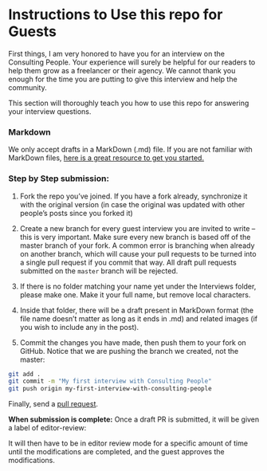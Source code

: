 # Instructions to Use this repo for Guests

First things, I am very honored to have you for an interview on the Consulting People. Your experience will surely be helpful for our readers to help them grow as a freelancer or their agency. We cannot thank you enough for the time you are putting to give this interview and help the community.

This section will thoroughly teach you how to use this repo for answering your interview questions.

### Markdown
We only accept drafts in a MarkDown (.md) file. If you are not familiar with MarkDown files, [here is a great resource to get you started.](http://www.markdowntutorial.com/)

### Step by Step submission:
1. Fork the repo you’ve joined. If you have a fork already, synchronize it with the original version (in case the original was updated with other people’s posts since you forked it)

2. Create a new branch for every guest interview you are invited to write – this is very important. Make sure every new branch is based off of the master branch of your fork. A common error is branching when already on another branch, which will cause your pull requests to be turned into a single pull request if you commit that way. All draft pull requests submitted on the `master` branch will be rejected.

3. If there is no folder matching your name yet under the Interviews folder, please make one. Make it your full name, but remove local characters.

4. Inside that folder, there will be a draft present in MarkDown format (the file name doesn’t matter as long as it ends in .md) and related images (if you wish to include any in the post).

6. Commit the changes you have made, then push them to your fork on GitHub. Notice that we are pushing the branch we created, not the master:
```sh
git add .
git commit -m "My first interview with Consulting People"
git push origin my-first-interview-with-consulting-people
```

Finally, send a [pull request](https://help.github.com/articles/about-pull-requests/).

**When submission is complete:**
Once a draft PR is submitted, it will be given a label of editor-review:

It will then have to be in editor review mode for a specific amount of time until the modifications are completed, and the guest approves the modifications.
